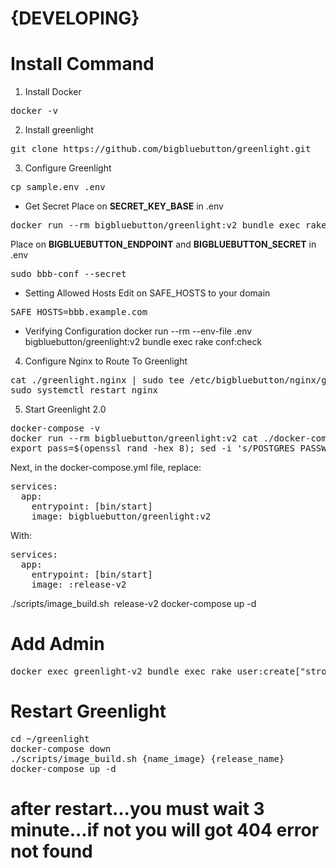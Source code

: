 # <strong>{DEVELOPING}</strong>

# Install Command
1. Install Docker
<pre>docker -v</pre>

2. Install greenlight
<pre>git clone https://github.com/bigbluebutton/greenlight.git</pre>

3. Configure Greenlight
<pre>cp sample.env .env</pre>
- Get Secret
Place on <strong>SECRET_KEY_BASE</strong> in .env
<pre>docker run --rm bigbluebutton/greenlight:v2 bundle exec rake secret</pre>
Place on <strong>BIGBLUEBUTTON_ENDPOINT</strong> and <strong>BIGBLUEBUTTON_SECRET</strong> in .env
<pre>sudo bbb-conf --secret</pre>
- Setting Allowed Hosts
Edit on SAFE_HOSTS to your domain
<pre>SAFE_HOSTS=bbb.example.com</pre>
- Verifying Configuration
docker run --rm --env-file .env bigbluebutton/greenlight:v2 bundle exec rake conf:check

4. Configure Nginx to Route To Greenlight
<pre>cat ./greenlight.nginx | sudo tee /etc/bigbluebutton/nginx/greenlight.nginx
sudo systemctl restart nginx</pre>

5. Start Greenlight 2.0
<pre>docker-compose -v
docker run --rm bigbluebutton/greenlight:v2 cat ./docker-compose.yml > docker-compose.yml
export pass=$(openssl rand -hex 8); sed -i 's/POSTGRES_PASSWORD=password/POSTGRES_PASSWORD='$pass'/g' docker-compose.yml;sed -i 's/DB_PASSWORD=password/DB_PASSWORD='$pass'/g' .env</pre>
Next, in the docker-compose.yml file, replace:
<pre>services:
  app:
    entrypoint: [bin/start]
    image: bigbluebutton/greenlight:v2</pre>
With:
<pre>services:
  app:
    entrypoint: [bin/start]
    image: <image name>:release-v2</pre>
  
</pre>./scripts/image_build.sh <image name> release-v2
docker-compose up -d</pre>

# Add Admin
<pre>docker exec greenlight-v2 bundle exec rake user:create["strongpapazola","example@gmail.com","123456789","admin"]</pre>

# Restart Greenlight
<pre>
cd ~/greenlight
docker-compose down
./scripts/image_build.sh {name_image} {release_name}
docker-compose up -d
</pre>

# <strong>after restart...you must wait 3 minute...if not you will got 404 error not found<strong>
